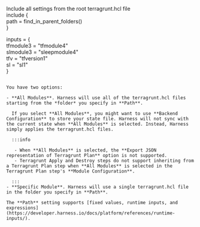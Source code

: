  Include all settings from the root terragrunt.hcl file  
include {  
  path = find_in_parent_folders()  
}  
  
inputs = {  
  tfmodule3 = "tfmodule4"  
  slmodule3 = "sleepmodule4"  
  tfv = "tfversion1"  
  sl = "sl1"  
}
```

You have two options:

- **All Modules**. Harness will use all of the terragrunt.hcl files starting from the *folder* you specify in **Path**.
  
  If you select **All Modules**, you might want to use **Backend Configuration** to store your state file. Harness will not sync with the current state when **All Modules** is selected. Instead, Harness simply applies the terragrunt.hcl files.

  :::info
  
   - When **All Modules** is selected, the **Export JSON representation of Terragrunt Plan** option is not supported.
   - Terragrunt Apply and Destroy steps do not support inheriting from a Terragrunt Plan step when **All Modules** is selected in the Terragrunt Plan step's **Module Configuration**.
  
  :::
- **Specific Module**. Harness will use a single terragrunt.hcl file in the folder you specify in **Path**.

The **Path** setting supports [fixed values, runtime inputs, and expressions](https://developer.harness.io/docs/platform/references/runtime-inputs/).

